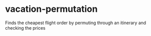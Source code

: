 # vacation-permutation
Finds the cheapest flight order by permuting through an itinerary and checking the prices